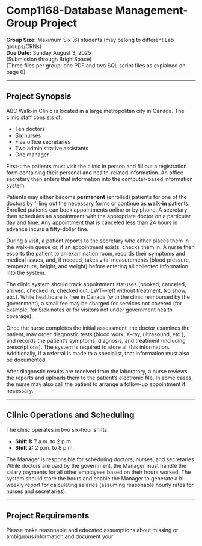 # Comp1168-Database Management-Group Project

**Group Size:** Maximum Six (6) students (may belong to different Lab groups/CRNs)  
**Due Date:** Sunday August 3, 2025  
(Submission through BrightSpace)  
(Three files per group: one PDF and two SQL script files as explained on page 6)

---

## Project Synopsis

ABC Walk-in Clinic is located in a large metropolitan city in Canada. The clinic staff consists of:
- Ten doctors
- Six nurses
- Five office secretaries
- Two administrative assistants
- One manager

First-time patients must visit the clinic in person and fill out a registration form containing their personal and health-related information. An office secretary then enters that information into the computer-based information system.

Patients may either become **permanent** (enrolled) patients for one of the doctors by filling out the necessary forms or continue as **walk-in** patients. Enrolled patients can book appointments online or by phone. A secretary then schedules an appointment with the appropriate doctor on a particular day and time. Any appointment that is canceled less than 24 hours in advance incurs a fifty-dollar fine.

During a visit, a patient reports to the secretary who either places them in the walk-in queue or, if an appointment exists, checks them in. A nurse then escorts the patient to an examination room, records their symptoms and medical issues, and, if needed, takes vital measurements (blood pressure, temperature, height, and weight) before entering all collected information into the system.

The clinic system should track appointment statuses (booked, canceled, arrived, checked in, checked out, LWT—left without treatment, No show, etc.). While healthcare is free in Canada (with the clinic reimbursed by the government), a small fee may be charged for services not covered (for example, for Sick notes or for visitors not under government health coverage).

Once the nurse completes the initial assessment, the doctor examines the patient, may order diagnostic tests (blood work, X-ray, ultrasound, etc.), and records the patient’s symptoms, diagnosis, and treatment (including prescriptions). The system is required to store all this information. Additionally, if a referral is made to a specialist, that information must also be documented.

After diagnostic results are received from the laboratory, a nurse reviews the reports and uploads them to the patient’s electronic file. In some cases, the nurse may also call the patient to arrange a follow-up appointment if necessary.

---

## Clinic Operations and Scheduling

The clinic operates in two six-hour shifts:
- **Shift 1:** 7 a.m. to 2 p.m.
- **Shift 2:** 2 p.m. to 8 p.m.

The Manager is responsible for scheduling doctors, nurses, and secretaries. While doctors are paid by the government, the Manager must handle the salary payments for all other employees based on their hours worked. The system should store the hours and enable the Manager to generate a bi-weekly report for calculating salaries (assuming reasonable hourly rates for nurses and secretaries).

---

## Project Requirements

Please make reasonable and educated assumptions about missing or ambiguous information and document your
